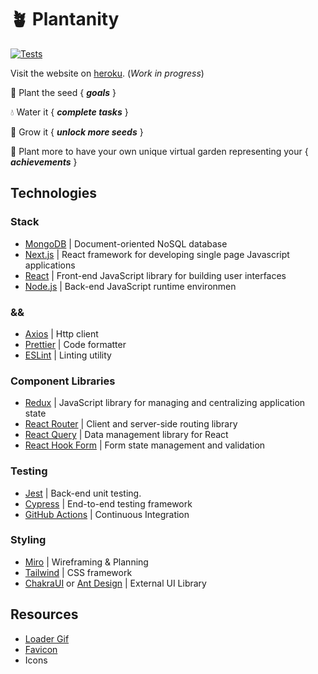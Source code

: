 # 🪴 Plantanity

[![Tests](https://github.com/ruiined/plantanity/actions/workflows/testing.yml/badge.svg)](https://github.com/ruiined/plantanity/actions/workflows/testing.yml)

Visit the website on [heroku](https://plantanity.herokuapp.com/). (_Work in progress_)

🌱 Plant the seed { **_goals_** }

💧 Water it { **_complete tasks_** }

🌻 Grow it { **_unlock more seeds_** }

🌹 Plant more to have your own unique virtual garden representing your { **_achievements_** }

## Technologies

### Stack

- [MongoDB](https://www.mongodb.com/) | Document-oriented NoSQL database
- [Next.js](https://nextjs.org/) | React framework for developing single page Javascript applications
- [React](https://reactjs.org) | Front-end JavaScript library for building user interfaces
- [Node.js](https://nodejs.dev/) | Back-end JavaScript runtime environmen

### &&

- [Axios](https://github.com/axios/axios) | Http client
- [Prettier](https://github.com/prettier/prettier) | Code formatter
- [ESLint](https://eslint.org/) | Linting utility

### Component Libraries

- [Redux](https://redux.js.org/) | JavaScript library for managing and centralizing application state
- [React Router](https://reactrouter.com/) | Client and server-side routing library
- [React Query](https://react-query.tanstack.com/) | Data management library for React
- [React Hook Form](https://github.com/react-hook-form/react-hook-form) | Form state management and validation

### Testing

- [Jest](https://jestjs.io/) | Back-end unit testing.
- [Cypress](http://cypress) | End-to-end testing framework
- [GitHub Actions](https://github.com/features/actions) | Continuous Integration

### Styling

- [Miro](https://miro.com) | Wireframing & Planning
- [Tailwind](https://tailwindcss.com/) | CSS framework
- [ChakraUI](https://chakra-ui.com/) or [Ant Design](https://ant.design/) | External UI Library

## Resources

- [Loader Gif](https://loading.io/)
- [Favicon]()
- Icons []()
